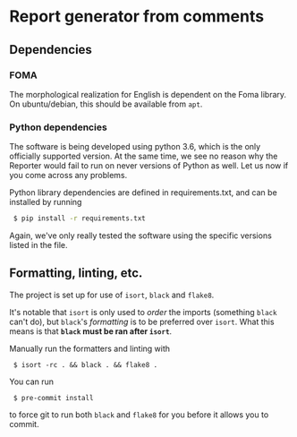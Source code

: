 # Report generator from comments

## Dependencies

### FOMA

The morphological realization for English is dependent on the Foma library. On ubuntu/debian, this should be available
from `apt`.

### Python dependencies

The software is being developed using python 3.6, which is the only officially supported version. At the same time,
we see no reason why the Reporter would fail to run on never versions of Python as well. Let us now if you come
across any problems.

Python library dependencies are defined in requirements.txt, and can be installed by running

```bash
 $ pip install -r requirements.txt
```

Again, we've only really tested the software using the specific versions listed in the file.

## Formatting, linting, etc.

The project is set up for use of `isort`, `black` and `flake8`. 

It's notable that `isort` is only used to *order* the imports (something `black` can't do), but `black`'s *formatting* 
is to be preferred over `isort`. What this means is that **`black` must be ran after `isort`**.

Manually run the formatters and linting with
```
 $ isort -rc . && black . && flake8 .
```

You can run
```
 $ pre-commit install
```
to force git to run both `black` and `flake8` for you before it allows you to commit.
